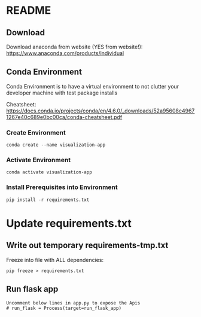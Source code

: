 # README

## Download

Download anaconda from website (YES from website!):
https://www.anaconda.com/products/individual

## Conda Environment

Conda Environment is to have a virtual environment to not clutter your developer machine with test package installs

Cheatsheet: https://docs.conda.io/projects/conda/en/4.6.0/_downloads/52a95608c49671267e40c689e0bc00ca/conda-cheatsheet.pdf

### Create Environment

`conda create --name visualization-app`

### Activate Environment

`conda activate visualization-app`


### Install Prerequisites into Environment

`pip install -r requirements.txt`



# Update requirements.txt

## Write out temporary requirements-tmp.txt

Freeze into file with ALL dependencies:

`pip freeze > requirements.txt`



## Run flask app

```
Uncomment below lines in app.py to expose the Apis
# run_flask = Process(target=run_flask_app)
```